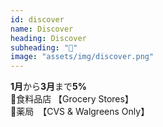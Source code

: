 ```yaml
---
id: discover
name: Discover
heading: Discover
subheading: "📅"
image: "assets/img/discover.png"
---
```

<strong>1月</strong>から<strong>3月</strong>まで<strong>5%</strong> <br />
🛒食料品店 【Grocery Stores】　<br />
💊薬局　【CVS & Walgreens Only】<br />


<!-- 📙アマゾン 【Amazon.com】<br /> -->
<!-- 🎯ターゲット 【Target.com Online Only】　<br /> -->
<!-- 🏬ワル・マート 【Walmart.com Online Only】　<br /> -->
<!-- 🍔レストラン【Restaurants】 <br /> -->
<!-- 💸【PayPal】 -->
<!-- ⛽ガソリンスタンド 【Gas Stations】　<br /> -->
<!-- 🚕ウーバーとリーフレット【Uber & Lyft】 <br /> -->
<!-- 🏬卸売クラブ【Warehouse Clubs】 <br /> -->
<!-- 🍔レストラン <br /> -->

